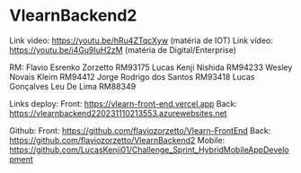 # VlearnBackend2
Link video: https://youtu.be/hRu4ZTqcXyw (matéria de IOT)
Link vídeo: https://youtu.be/i4Gu9IuH2zM (matéria de Digital/Enterprise)

RM:
Flavio Esrenko Zorzetto RM93175
Lucas Kenji Nishida RM94233
Wesley Novais Kleim RM94412
Jorge Rodrigo dos Santos RM93418
Lucas Gonçalves Leu De Lima RM88349

Links deploy:
Front: https://vlearn-front-end.vercel.app
Back: https://vlearnbackend220231110213553.azurewebsites.net

Github:
Front: https://github.com/flaviozorzetto/Vlearn-FrontEnd
Back: https://github.com/flaviozorzetto/VlearnBackend2
Mobile: https://github.com/LucasKenji01/Challenge_Sprint_HybridMobileAppDevelopment
